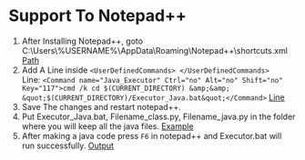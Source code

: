 # Support To Notepad++
1. After Installing Notepad++, goto C:\Users\\%USERNAME%\AppData\Roaming\Notepad++\shortcuts.xml [Path](Screenshots/1.Path.PNG)<br>
2. Add A Line inside ```<UserDefinedCommands> </UserDefinedCommands> ``` <br>
Line: ``` <Command name="Java_Executor" Ctrl="no" Alt="no" Shift="no" Key="117">cmd /k cd $(CURRENT_DIRECTORY) &amp;&amp; &quot;$(CURRENT_DIRECTORY)/Executor_Java.bat&quot;</Command> ``` [Line](Screenshots/2.shortcuts.xml.PNG)
3. Save The changes and restart notepad++. <br>
4. Put Executor_Java.bat, Filename_class.py, Filename_java.py in the folder where you will keep all the java files. [Example](Screenshots/3.Files) <br>
5. After making a java code press ```F6``` in notepad++ and Executor.bat will run successfully. [Output](Screenshots/4.Output.PNG)
